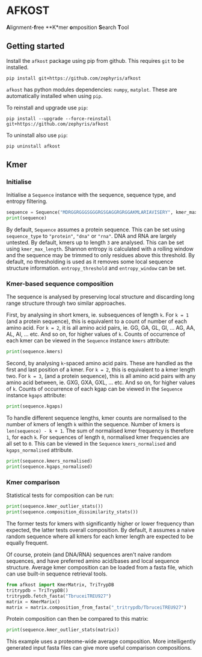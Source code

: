 # AFKOST
**A**lignment-**f**ree **K*mer **o**mposition **S**earch **T**ool

## Getting started
Install the `afkost` package using pip from github. This requires `git` to be installed.
```shell
pip install git+https://github.com/zephyris/afkost
```

`afkost` has python modules dependencies: `numpy`, `matplot`. These are automatically installed when using `pip`.

To reinstall and upgrade use `pip`:
```shell
pip install --upgrade --force-reinstall git+https://github.com/zephyris/afkost
```

To uninstall also use `pip`:

```shell
pip uninstall afkost
```

## Kmer
### Initialise
Initialise a `Sequence` instance with the sequence, sequence type, and entropy filtering.
```python
sequence = Sequence("MDRGGRGGGSGGGRGSGAGGRGRGGAKMLARIAVISERY", kmer_max_length=2)
print(sequence)
```
By default, `Sequence` assumes a protein sequence. This can be set using `sequence_type` to `"protein"`, `"dna"` or `"rna"`. DNA and RNA are largely untested.
By default, kmers up to length `3` are analysed. This can be set using `kmer_max_length`.
Shannon entropy is calculated with a rolling window and the sequence may be trimmed to only residues above this threshold. By default, no thresholding is used as it removes some local sequence structure information. `entropy_threshold` and `entropy_window` can be set.

### Kmer-based sequence composition
The sequence is analysed by preserving local structure and discarding long range structure through two similar approaches.

First, by analysing in short kmers, ie. subsequences of length `k`.
For `k = 1` (and a protein sequence), this is equivalent to a count of number of each amino acid.
For `k = 2`, it is all amino acid pairs, ie. GG, GA, GL, GI, ... AG, AA, AL, AI, ... etc.
And so on, for higher values of `k`.
Counts of occurrence of each kmer can be viewed in the `Sequence` instance `kmers` attribute:
```python
print(sequence.kmers)
```

Second, by analysing `k`-spaced amino acid pairs. These are handled as the first and last position of a kmer.
For `k = 2`, this is equivalent to a kmer length two.
For `k = 3`, (and a protein sequence), this is all amino acid pairs with any amino acid between, ie. GXG, GXA, GXL, ... etc.
And so on, for higher values of `k`.
Counts of occurrence of each kgap can be viewed in the `Sequence` instance `kgaps` attribute:
```python
print(sequence.kgaps)
```

To handle different sequence lengths, kmer counts are normalised to the number of kmers of length `k` within the sequence. Number of kmers is `len(sequence) - k + 1`. The sum of normalised kmer frequency is therefore `1`, for each `k`. For sequences of length `0`, normalised kmer frequencies are all set to `0`.
This can be viewed in the `Sequence` `kmers_normalised` and `kgaps_normalised` attribute.
```python
print(sequence.kmers_normalised)
print(sequence.kgaps_normalised)
```

### Kmer comparison
Statistical tests for composition can be run:
```python
print(sequence.kmer_outlier_stats())
print(sequence.composition_dissimilarity_stats())
```
The former tests for kmers with significantly higher or lower frequency than expected, the latter tests overall composition.
By default, it assumes a naive random sequence where all kmers for each kmer length are expected to be equally frequent.

Of course, protein (and DNA/RNA) sequences aren't naive random sequences, and have preferred amino acid/bases and local sequence structure.
Average kmer composition can be loaded from a fasta file, which can use built-in sequence retrieval tools.
```python
from afkost import KmerMatrix, TriTrypDB
tritrypdb = TriTrypDB()
tritrypdb.fetch_fasta("TbruceiTREU927")
matrix = KmerMarix()
matrix = matrix.composition_from_fasta("_tritrypdb/TbruceiTREU927")
```

Protein composition can then be compared to this matrix:
```python
print(sequence.kmer_outlier_stats(matrix))
```

This example uses a proteome-wide average composition. More intelligently generated input fasta files can give more useful comparison compositions.
